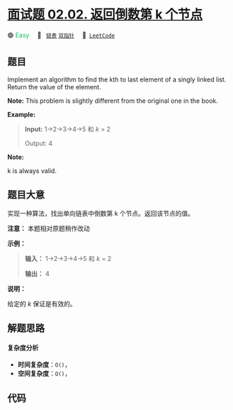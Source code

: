 # [面试题 02.02. 返回倒数第 k 个节点](https://leetcode.cn/problems/kth-node-from-end-of-list-lcci)

🟢 <font color=#15bd66>Easy</font>&emsp; 🔖&ensp; [`链表`](/leetcode/outline/tag/linked-list.md) [`双指针`](/leetcode/outline/tag/two-pointers.md)&emsp; 🔗&ensp;[`LeetCode`](https://leetcode.cn/problems/kth-node-from-end-of-list-lcci)


## 题目

Implement an algorithm to find the kth to last element of a singly linked
list. Return the value of the element.

**Note:** This problem is slightly different from the original one in the
book.

**Example:**

> 
> 
> 
> 
> 
> **Input:** 1->2->3->4->5 和 _k_ = 2
> 
> Output: 4

**Note:**

k is always valid.


## 题目大意

实现一种算法，找出单向链表中倒数第 k 个节点。返回该节点的值。

**注意：** 本题相对原题稍作改动

**示例：**

> 
> 
> 
> 
> 
> **输入：** 1->2->3->4->5 和 _k_ = 2
> 
> **输出：** 4

**说明：**

给定的 _k_  保证是有效的。


## 解题思路

#### 复杂度分析

- **时间复杂度**：`O()`，
- **空间复杂度**：`O()`，

## 代码

```javascript

```